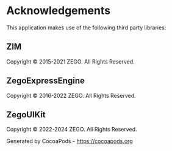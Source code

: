 # Acknowledgements
This application makes use of the following third party libraries:

## ZIM

Copyright © 2015-2021 ZEGO. All Rights Reserved.


## ZegoExpressEngine

Copyright © 2016-2022 ZEGO. All Rights Reserved.


## ZegoUIKit

Copyright © 2022-2024 ZEGO. All Rights Reserved.

Generated by CocoaPods - https://cocoapods.org
